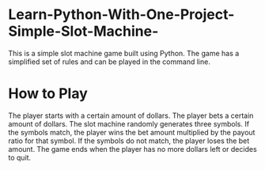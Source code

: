 # Learn-Python-With-One-Project-Simple-Slot-Machine-

This is a simple slot machine game built using Python. The game has a simplified set of rules and can be played in the command line.

# How to Play
The player starts with a certain amount of dollars.
The player bets a certain amount of dollars.
The slot machine randomly generates three symbols.
If the symbols match, the player wins the bet amount multiplied by the payout ratio for that symbol.
If the symbols do not match, the player loses the bet amount.
The game ends when the player has no more dollars left or decides to quit.

